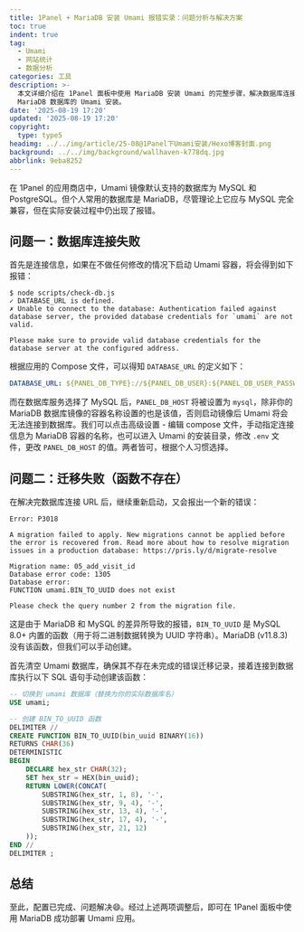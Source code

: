 ```yaml
---
title: 1Panel + MariaDB 安装 Umami 报错实录：问题分析与解决方案
toc: true
indent: true
tag:
  - Umami
  - 网站统计
  - 数据分析
categories: 工具
description: >-
  本文详细介绍在 1Panel 面板中使用 MariaDB 安装 Umami 的完整步骤，解决数据库连接失败和迁移报错问题，实现无 MySQL 数据只有
  MariaDB 数据库的 Umami 安装。
date: '2025-08-19 17:20'
updated: '2025-08-19 17:20'
copyright:
  type: type5
headimg: ../../img/article/25-08@1Panel下Umami安装/Hexo博客封面.png
background: ../../img/background/wallhaven-k778dq.jpg
abbrlink: 9eba8252
---
```


在 1Panel 的应用商店中，Umami 镜像默认支持的数据库为 MySQL 和 PostgreSQL。但个人常用的数据库是 MariaDB，尽管理论上它应与 MySQL 完全兼容，但在实际安装过程中仍出现了报错。

<!-- more -->

## 问题一：数据库连接失败

首先是连接信息，如果在不做任何修改的情况下启动 Umami 容器，将会得到如下报错：

```shell
$ node scripts/check-db.js
✓ DATABASE_URL is defined.
✗ Unable to connect to the database: Authentication failed against database server, the provided database credentials for `umami` are not valid.

Please make sure to provide valid database credentials for the database server at the configured address.
```

根据应用的 Compose 文件，可以得知 `DATABASE_URL` 的定义如下：

```yaml
DATABASE_URL: ${PANEL_DB_TYPE}://${PANEL_DB_USER}:${PANEL_DB_USER_PASSWORD}@${PANEL_DB_HOST}:${PANEL_DB_PORT}/${PANEL_DB_NAME}
```

而在数据库服务选择了 MySQL 后，`PANEL_DB_HOST` 将被设置为 `mysql`，除非你的 MariaDB 数据库镜像的容器名称设置的也是该值，否则启动镜像后 Umami 将会无法连接到数据库。我们可以点击高级设置 - 编辑 compose 文件，手动指定连接信息为 MariaDB 容器的名称，也可以进入 Umami 的安装目录，修改 `.env` 文件，更改 `PANEL_DB_HOST` 的值。两者皆可，根据个人习惯选择。

## 问题二：迁移失败（函数不存在）

在解决完数据库连接 URL 后，继续重新启动，又会报出一个新的错误：

```shell
Error: P3018

A migration failed to apply. New migrations cannot be applied before the error is recovered from. Read more about how to resolve migration issues in a production database: https://pris.ly/d/migrate-resolve

Migration name: 05_add_visit_id
Database error code: 1305
Database error:
FUNCTION umami.BIN_TO_UUID does not exist

Please check the query number 2 from the migration file.
```

这是由于 MariaDB 和 MySQL 的差异所导致的报错，`BIN_TO_UUID` 是 MySQL 8.0+ 内置的函数（用于将二进制数据转换为 UUID 字符串）。MariaDB (v11.8.3) 没有该函数，但我们可以手动创建。

首先清空 Umami 数据库，确保其不存在未完成的错误迁移记录，接着连接到数据库执行以下 SQL 语句手动创建该函数：

```sql
-- 切换到 umami 数据库（替换为你的实际数据库名）
USE umami;

-- 创建 BIN_TO_UUID 函数
DELIMITER //
CREATE FUNCTION BIN_TO_UUID(bin_uuid BINARY(16)) 
RETURNS CHAR(36)
DETERMINISTIC
BEGIN
    DECLARE hex_str CHAR(32);
    SET hex_str = HEX(bin_uuid);
    RETURN LOWER(CONCAT(
        SUBSTRING(hex_str, 1, 8), '-',
        SUBSTRING(hex_str, 9, 4), '-',
        SUBSTRING(hex_str, 13, 4), '-',
        SUBSTRING(hex_str, 17, 4), '-',
        SUBSTRING(hex_str, 21, 12)
    ));
END //
DELIMITER ;
```

## 总结

至此，配置已完成、问题解决😄。经过上述两项调整后，即可在 1Panel 面板中使用 MariaDB 成功部署 Umami 应用。
